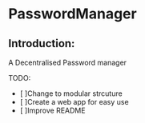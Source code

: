 # PasswordManager

## Introduction:
A Decentralised Password manager 


TODO:
* [ ]Change to modular strcuture
* [ ]Create a web app for easy use
* [ ]Improve README
